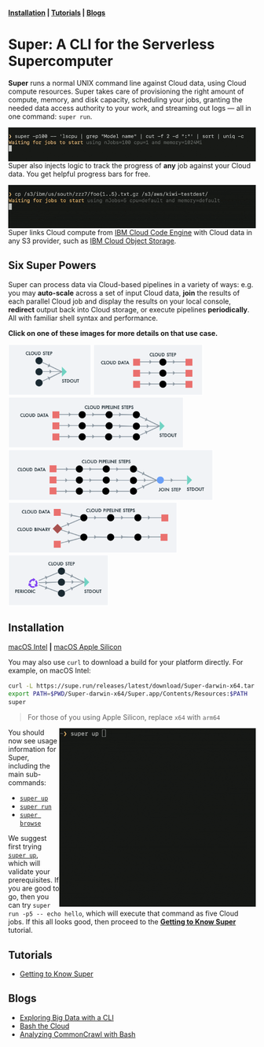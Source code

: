 #### [Installation](#installation) | [Tutorials](#tutorials) | [Blogs](#blogs)

# Super: A CLI for the Serverless Supercomputer

**Super** runs a normal UNIX command line against Cloud data, using
Cloud compute resources. Super takes care of provisioning the right
amount of compute, memory, and disk capacity, scheduling your jobs,
granting the needed data access authority to your work, and streaming
out logs &mdash; all in one command: `super run`.

<img title="Super takes a normal UNIX command line, and runs it in parallel, in the Cloud" alt="Super auto-scales normal UNIX command lines" src="docs/blogs/1-Super-Overview/super-lscpu-100-with-progress.gif" align="right" width="680">

Super also injects logic to track the progress of **any** job against
your Cloud data. You get helpful progress bars for free.

<img title="Super can copy your Cloud data rapidly, across providers or regions within the Cloud" alt="Animated GIF of super copy" src="docs/blogs/1-Super-Overview/super-cp-5-with-progress.gif" align="right" width="680">

Super links Cloud compute from [IBM Cloud Code
Engine](https://www.ibm.com/cloud/code-engine) with Cloud data in any
S3 provider, such as [IBM Cloud Object
Storage](https://www.ibm.com/cloud/object-storage).

<a name="examples"></a>
## Six Super Powers

Super can process data via Cloud-based pipelines in a variety of ways:
e.g. you may **auto-scale** across a set of input Cloud data, **join**
the results of each parallel Cloud job and display the results on your
local console, **redirect** output back into Cloud storage, or execute
pipelines **periodically**. All with familiar shell syntax and
performance.

**Click on one of these images for more details on that use case.**


[<img src="docs/examples/images/runvis1.png" height="104">](docs/examples/example1.md)
[<img src="docs/examples/images/runvis2.png" height="104">](docs/examples/example2.md)
[<img src="docs/examples/images/runvis3.png" height="104">](docs/examples/example3.md)
[<img src="docs/examples/images/runvis4.png" height="104">](docs/examples/example4.md)
[<img src="docs/examples/images/runvis5.png" height="104">](docs/examples/example5.md)
[<img src="docs/examples/images/runvis6.png" height="104">](docs/examples/example6.md)

## Installation

[macOS Intel](https://github.com/IBM/super/releases/latest/download/Super-darwin-x64.tar.bz2) **|** [macOS Apple Silicon](https://github.com/IBM/super/releases/latest/download/Super-darwin-arm64.tar.bz2)

You may also use `curl` to download a build for your platform
directly. For example, on macOS Intel:

```sh
curl -L https://supe.run/releases/latest/download/Super-darwin-x64.tar.bz2 | tar jxf -
export PATH=$PWD/Super-darwin-x64/Super.app/Contents/Resources:$PATH
super
```

> For those of you using Apple Silicon, replace `x64` with `arm64`

<img title="The super up command helps you with prerequisites" alt="The super up command helps you with prerequisites" src="docs/commands/super-up.gif" align="right" width="400">

You should now see usage information for Super, including the main
sub-commands:
- [`super up`](docs/commands/super-up.md)
- [`super run`](docs/commands/super-run.md)
- [`super browse`](docs/tutorial/basics/super-browse.md)

We suggest first trying [`super up`](docs/commands/super-up.md), which
will validate your prerequisites. If you are good to go, then you can
try `super run -p5 -- echo hello`, which will execute that command as
five Cloud jobs. If this all looks good, then proceed to the
[**Getting to Know Super**](docs/tutorial/basics#readme) tutorial.

## Tutorials

- [Getting to Know Super](docs/tutorial/basics/#readme)

## Blogs

- [Exploring Big Data with a CLI](https://medium.com/the-graphical-terminal/exploring-big-data-with-a-cli-59af31d38756)
- [Bash the Cloud](docs/blogs/1-Super-Overview#readme)
- [Analyzing CommonCrawl with Bash](docs/blogs/2-Super-CommonCrawl#readme)
